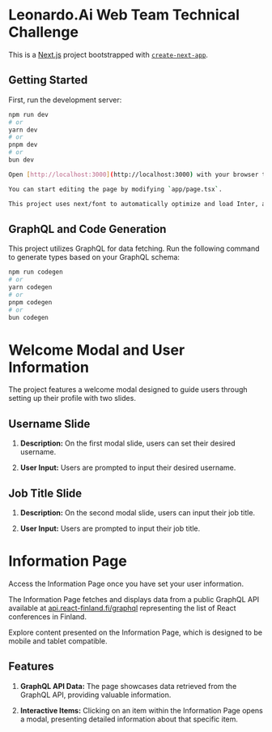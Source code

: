 # Leonardo.Ai Web Team Technical Challenge

This is a [Next.js](https://nextjs.org/) project bootstrapped with [`create-next-app`](https://github.com/vercel/next.js/tree/canary/packages/create-next-app).

## Getting Started

First, run the development server:

```bash
npm run dev
# or
yarn dev
# or
pnpm dev
# or
bun dev

Open [http://localhost:3000](http://localhost:3000) with your browser to see the result.

You can start editing the page by modifying `app/page.tsx`.

This project uses next/font to automatically optimize and load Inter, a custom Google Font.
```

## GraphQL and Code Generation
This project utilizes GraphQL for data fetching. Run the following command to generate types based on your GraphQL schema:

```bash
npm run codegen
# or
yarn codegen
# or
pnpm codegen
# or
bun codegen
```

# Welcome Modal and User Information

The project features a welcome modal designed to guide users through setting up their profile with two slides.

## Username Slide

1. **Description:**
   On the first modal slide, users can set their desired username.

2. **User Input:**
   Users are prompted to input their desired username.

## Job Title Slide

1. **Description:**
   On the second modal slide, users can input their job title.

2. **User Input:**
   Users are prompted to input their job title.

# Information Page

Access the Information Page once you have set your user information.

The Information Page fetches and displays data from a public GraphQL API available at [api.react-finland.fi/graphql](https://api.react-finland.fi/graphql) representing the list of React conferences in Finland.

Explore content presented on the Information Page, which is designed to be mobile and tablet compatible.

## Features

1. **GraphQL API Data:**
   The page showcases data retrieved from the GraphQL API, providing valuable information.

2. **Interactive Items:**
   Clicking on an item within the Information Page opens a modal, presenting detailed information about that specific item.
   

